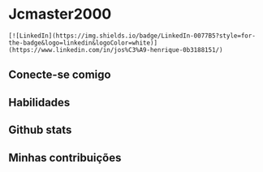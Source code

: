 # Jcmaster2000
	[![LinkedIn](https://img.shields.io/badge/LinkedIn-0077B5?style=for-the-badge&logo=linkedin&logoColor=white)](https://www.linkedin.com/in/jos%C3%A9-henrique-0b3188151/)

## Conecte-se comigo

## Habilidades

## Github stats

## Minhas contribuições
